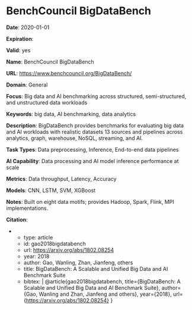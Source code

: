 # BenchCouncil BigDataBench

**Date**: 2020-01-01

**Expiration**: 

**Valid**: yes

**Name**: BenchCouncil BigDataBench

**URL**: https://www.benchcouncil.org/BigDataBench/

**Domain**: General

**Focus**: Big data and AI benchmarking across structured, semi-structured, and unstructured data workloads

**Keywords**: big data, AI benchmarking, data analytics

**Description**: BigDataBench provides benchmarks for evaluating big data and AI workloads with realistic datasets  13 sources  and pipelines across analytics, graph, warehouse, NoSQL, streaming, and AI.

**Task Types**: Data preprocessing, Inference, End-to-end data pipelines

**AI Capability**: Data processing and AI model inference performance at scale

**Metrics**: Data throughput, Latency, Accuracy

**Models**: CNN, LSTM, SVM, XGBoost

**Notes**: Built on eight data motifs; provides Hadoop, Spark, Flink, MPI implementations.

**Citation**:

-
  - type: article
  - id: gao2018bigdatabench
  - url: https://arxiv.org/abs/1802.08254
  - year: 2018
  - author: Gao, Wanling, Zhan, Jianfeng, others
  - title: BigDataBench: A Scalable and Unified Big Data and AI Benchmark Suite
  - bibtex: |
      @article{gao2018bigdatabench,
        title={BigDataBench: A Scalable and Unified Big Data and AI Benchmark Suite},
        author={Gao, Wanling and Zhan, Jianfeng and others},
        year={2018},
        url={https://arxiv.org/abs/1802.08254}
      }

